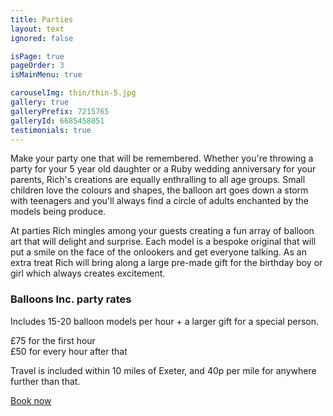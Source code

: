 ```yaml
---
title: Parties
layout: text
ignored: false

isPage: true
pageOrder: 3
isMainMenu: true

carouselImg: thin/thin-5.jpg
gallery: true
galleryPrefix: 7215765
galleryId: 6685458051
testimonials: true
---
```

Make your party one that will be remembered. Whether you're throwing a party for your 5 year old daughter or a Ruby wedding anniversary for your parents, Rich's creations are equally enthralling to all age groups. Small children love the colours and shapes, the balloon art goes down a storm with teenagers and you'll always find a circle of adults enchanted by the models being produce.

At parties Rich mingles among your guests creating a fun array of balloon art that will delight and surprise. Each model is a bespoke original that will put a smile on the face of the onlookers and get everyone talking. As an extra treat Rich will bring along a large pre-made gift for the birthday boy or girl which always creates excitement.

### Balloons Inc. party rates

Includes 15-20 balloon models per hour + a larger gift for a special person.

£75 for the first hour  
£50 for every hour after that

Travel is included within 10 miles of Exeter, and 40p per mile for anywhere further than that.

<a href="contact.html" class="button">Book now</a>